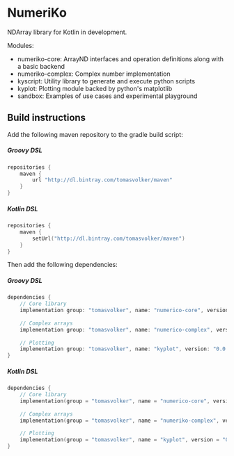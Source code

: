 # NumeriKo

NDArray library for Kotlin in development.

Modules:

- numeriko-core: ArrayND interfaces and operation definitions along with a basic backend
- numeriko-complex: Complex number implementation
- kyscript: Utility library to generate and execute python scripts
- kyplot: Plotting module backed by python's matplotlib
- sandbox: Examples of use cases and experimental playground

## Build instructions

Add the following maven repository to the gradle build script:

##### Groovy DSL
```groovy
repositories {
    maven {
        url "http://dl.bintray.com/tomasvolker/maven"
    }
}
```
##### Kotlin DSL
```kotlin
repositories {
    maven {
        setUrl("http://dl.bintray.com/tomasvolker/maven")
    }
}
```

Then add the following dependencies:

##### Groovy DSL
```groovy
dependencies {
    // Core library
    implementation group: "tomasvolker", name: "numerico-core", version: "0.0.1"
    
    // Complex arrays
    implementation group: "tomasvolker", name: "numerico-complex", version: "0.0.1"
        
    // Plotting
    implementation group: "tomasvolker", name: "kyplot", version: "0.0.1"
}

```
##### Kotlin DSL
```kotlin
dependencies {
    // Core library
    implementation(group = "tomasvolker", name = "numerico-core", version = "0.0.1")
    
    // Complex arrays
    implementation(group = "tomasvolker", name = "numeriko-complex", version = "0.0.1")
    
    // Plotting
    implementation(group = "tomasvolker", name = "kyplot", version = "0.0.1")
}
```

